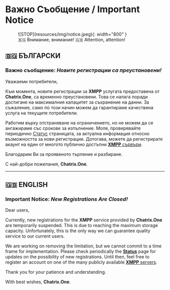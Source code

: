 # Важно Съобщение / Important Notice
<figure markdown>
  ![STOP](resources/img/notice.jpeg){: width="800" }
  <figcaption> 🇧🇬 Внимание, внимание! 🇬🇧 Attention, attention!</figcaption>
</figure>

## 🇧🇬 БЪЛГАРСКИ

### Важно съобщение: ***Новите регистрации са преустановени!***

Уважаеми потребители,

Към момента, новите регистрации за **XMPP** услугата предоставена от **Chatrix.One**, са временно преустановени. Това се налага поради достигане на максималния капацитет за съхранение на данни. За съжаление, само по този начин можем да гарантираме качествена услуга на текущите потребители.

Работим върху отстраняване на ограничението, но не можем да се ангажираме със срокове за изпълнение. Моля, проверявайте периодично [Статус](https://docs.chatrix.one/status/#%D1%80%D0%B5%D0%B3%D0%B8%D1%81%D1%82%D1%80%D0%B0%D1%86%D0%B8%D1%8F-%D0%BD%D0%B0-%D0%BF%D1%80%D0%BE%D1%84%D0%B8%D0%BB) страницата, за актуална информация относно възможността за нови регистрации. Дотогава, можете да регистрирате акаунт на един от многото публично достъпни [**XMPP** сървъри](https://docs.chatrix.one/faq/#%D1%81%D0%BF%D0%B8%D1%81%D1%8A%D1%86%D0%B8-%D1%81-%D0%B1%D0%B5%D0%B7%D0%BF%D0%BB%D0%B0%D1%82%D0%BD%D0%B8-xmpp-%D1%81%D1%8A%D1%80%D0%B2%D1%8A%D1%80%D0%B8).

Благодарим Ви за проявеното търпение и разбиране.

С най-добри пожелания, **Chatrix.One**.

* * *

## 🇬🇧 ENGLISH

### Important Notice: ***New Registrations Are Closed!***

Dear users,

Currently, new registrations for the **XMPP** service provided by **Chatrix.One** are temporarily suspended. This is due to reaching the maximum storage capacity. Unfortunately, this is the only way we can guarantee quality service to our current users.

We are working on removing the limitation, but we cannot commit to a time frame for implementation. Please check periodically the [**Status**](https://docs.chatrix.one/en/status/#account-registrations) page for updates on the possibility of new registrations. Until then, feel free to register an account on one of the many publicly available [**XMPP** servers](https://docs.chatrix.one/en/faq/#lists-of-free-xmpp-servers).

Thank you for your patience and understanding.

With best wishes, **Chatrix.One**.
